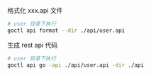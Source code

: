 格式化 xxx.api 文件

```bash
# user 目录下执行
goctl api format --dir ./api/user.api
```


生成 rest api 代码
```bash
# user 目录下执行
goctl api go -api ./api/user.api -dir ./api

```
